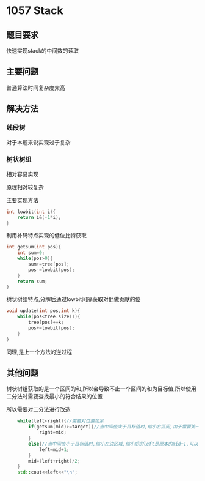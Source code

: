 # 1057 Stack
## 题目要求
快速实现stack的中间数的读取
## 主要问题
普通算法时间复杂度太高
## 解决方法 
### 线段树
对于本题来说实现过于复杂
### 树状树组
相对容易实现

原理相对较复杂

主要实现方法

```c++
int lowbit(int i){
	return i&(-1*i);
}
```

利用补码特点实现的低位比特获取

```c++
int getsum(int pos){
	int sum=0;
	while(pos>0){
		sum+=tree[pos];
		pos-=lowbit(pos);
	}
	return sum;
}
```

树状树组特点,分解后通过lowbit间隔获取对他做贡献的位

```c++
void update(int pos,int k){
	while(pos<tree.size()){
		tree[pos]+=k;
		pos+=lowbit(pos);
	}
}
```

同理,是上一个方法的逆过程

## 其他问题

树状树组获取的是一个区间的和,所以会导致不止一个区间的和为目标值,所以使用二分法时需要查找最小的符合结果的位置

所以需要对二分法进行改造

```c++
	while(left<right){//需要对位置加紧
		if(getsum(mid)>=target){//当中间值大于目标值时,缩小右区间,由于需要第一个符合的位置,所以等与时,依然缩小右区间
			right=mid;
		}
		else{//当中间值小于目标值时,缩小左边区域,缩小后的left是原本的mid+1,可以保证left值一定大于等于目标值
			left=mid+1;
		}
		mid=(left+right)/2;
	}
	std::cout<<left<<"\n";
```

